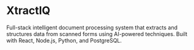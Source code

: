 # XtractIQ
Full-stack intelligent document processing system that extracts and structures data from scanned forms using AI-powered techniques. Built with React, Node.js, Python, and PostgreSQL.
